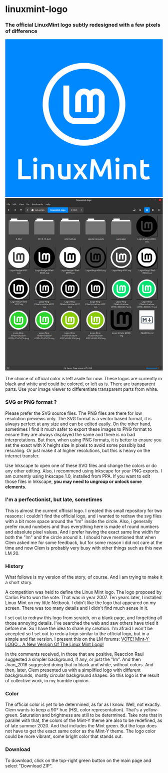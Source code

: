 # linuxmint-logo
### The official LinuxMint logo subtly redesigned with a few pixels of difference
![Logo](LogoIn%2Bname.png)
![Preview of logo variations](Screenshot.png)

The choice of official color is left aside for now. These logos are currently in black and white and could be colored, or left as is. There are transparent parts. Use your image viewer to differentiate transparent parts from white.

### SVG or PNG format ?
Please prefer the SVG source files. The PNG files are there for low resolution previews only. The SVG format is a vector based format, it is always perfect at any size and can be edited easily. On the other hand, sometimes I find it much safer to export these images to PNG format to ensure they are always displayed the same and there is no bad interpretations. But then, when using PNG formats, it is better to ensure you set the exact with X height size in pixels to avoid some possibly bad rescaling. Or just make it at higher resolutions, but this is heavy on the internet transfer.

Use Inkscape to open one of these SVG files and change the colors or do any other editing.  Also, i recommend using Inkscape for your PNG exports. I am currently using Inkscape 1.0, installed from PPA. If you want to edit those files in Inkscape, **you may need to ungroup or unlock some elements.**

### I'm a perfectionist, but late, sometimes
This is almost the current official logo. I created this small repository for two reasons: i couldn’t find the official logo, and i wanted to redraw the svg files with a bit more space around the "lm" inside the circle. Also, i generally prefer round numbers and thus everything here is made of round numbers and absolute pixel values. And i prefer having the exact same line width for both the "lm" and the circle around it. I should have mentioned that when Clem asked me for some feedback, but for some reason i did not care at the time and now Clem is probably very busy with other things such as this new LM 20.

### History
What follows is my version of the story, of course. And i am trying to make it a short story.

A competition was held to define the Linux Mint logo. The logo proposed by Carlos Porto won the vote. That was in year 2007. Ten years later, I installed Linux Mint on my little Netbook. I didn't like the logo that appeared on my screen. There was too many details and I didn't find much sense in it.

I set out to redraw this logo from scratch, on a blank page, and forgetting all those annoying details. I've searched the web and saw others have tried it before me. So I have the idea to share my creation. I'm afraid I won't be accepted so I set out to redo a logo similar to the official logo, but in a simple and flat version. I present this on the LM forums: [VOTE! Mint-Y-LOGO... A New Version Of The Linux Mint Logo!](Https://forums.linuxmint.com/viewtopic.php?f=19&t=280401)

In the comments received, in those that are positive, Reaccion Raul suggested a simpler background, if any, or just the "lm". And then Joan_2018 suggested doing that in black and white, without colors. And then, later, Clem presented us with a simplified logo with different backgrounds, mostly circular background shapes. So this logo is the result of collective work, in my humble opinion.

### Color
The official color is yet to be determined, as far as I know. Well, not exactly. Clem wants to keep a 90° hue (HSL color representation). That's a yellow-green. Saturation and brightness are still to be determined. Take note that in parallel with that, the colors of the Mint-Y theme are also to be redefined, as of late summer 2020. And that includes the Mint green. But the logo does not have to get the exact same color as the Mint-Y theme. The logo color could be more vibrant, some bright color that stands out.

### Download
To download, click on the top-right green button on the main page and select "Download ZIP".
